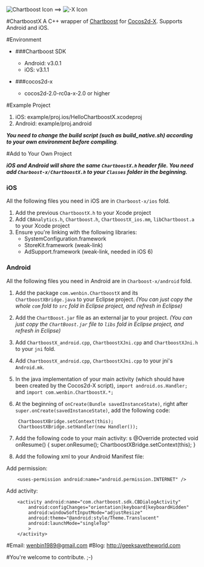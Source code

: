 ![Chartboost Icon](http://chartboost.com/img/web/logo_172x90.png) ==> ![-X Icon](http://pic.yupoo.com/diwup_v/BY5waKBY/MC5wD.png)

#ChartboostX
A C++ wrapper of [Chartboost](http://chartboost.com//) for [Cocos2d-X](https://github.com/cocos2d/cocos2d-x). Supports Android and iOS.

#Environment

* ###Chartboost SDK
	* Android: v3.0.1
	* iOS: v3.1.1

* ###cocos2d-x
	* cocos2d-2.0-rc0a-x-2.0 or higher

#Example Project
1. iOS: example/proj.ios/HelloChartboostX.xcodeproj
2. Android: example/proj.android

***You need to change the build script (such as build_native.sh) according to your own environment before compiling***.

#Add to Your Own Project

***iOS and Android will share the same `ChartboostX.h` header file. You need add `Charboost-x/ChartboostX.h` to your `Classes` folder in the beginning.***

### iOS

All the following files you need in iOS are in `Charboost-x/ios` fold.

1. Add the previous `ChartboostX.h` to your Xcode project
2. Add `CBAnalytics.h`, `Chartboost.h`, `ChartboostX_ios.mm`, `libChartboost.a` to your Xcode project
3. Ensure you're linking with the following libraries:
	* SystemConfiguration.framework
	* StoreKit.framework (weak-link)
	* AdSupport.framework (weak-link, needed in iOS 6)

### Android

All the following files you need in Android are in `Charboost-x/android` fold.

1. Add the package `com.wenbin.ChartboostX` and its `ChartboostXBridge.java` to your Eclipse project.
*(You can just copy the whole `com` fold to `src` fold in Eclipse project, and refresh in Eclipse)*
2. Add the `ChartBoost.jar` file as an external jar to your project.
*(You can just copy the `ChartBoost.jar` file to `libs` fold in Eclipse project, and refresh in Eclipse)*
3. Add `ChartboostX_android.cpp`, `ChartboostXJni.cpp` and `ChartboostXJni.h` to your `jni` fold.
4. Add `ChartboostX_android.cpp`, `ChartboostXJni.cpp` to your jni's `Android.mk`.
5. In the java implementation of your main activity (which should have been created by the Cocos2d-X script), `import android.os.Handler;` and `import com.wenbin.ChartboostX.*;`
6. At the beginning of `onCreate(Bundle savedInstanceState)`, right after `super.onCreate(savedInstanceState)`, add the following code:

		ChartboostXBridge.setContext(this);
		ChartboostXBridge.setHandler(new Handler());

7. Add the following code to your main activity:
s
		@Override 
		protected void onResume()
		{
			super.onResume();
			ChartboostXBridge.setContext(this);
		}

8. Add the following xml to your Android Manifest file:

Add permission:

		<uses-permission android:name="android.permission.INTERNET" />

Add activity:
	
		<activity android:name="com.chartboost.sdk.CBDialogActivity"
			android:configChanges="orientation|keyboard|keyboardHidden"
			android:windowSoftInputMode="adjustResize"
			android:theme="@android:style/Theme.Translucent"
			android:launchMode="singleTop" 
			>
		</activity>

#Email: <wenbin1989@gmail.com>
#Blog: <http://geeksavetheworld.com>

#You're welcome to contribute. ;-)
